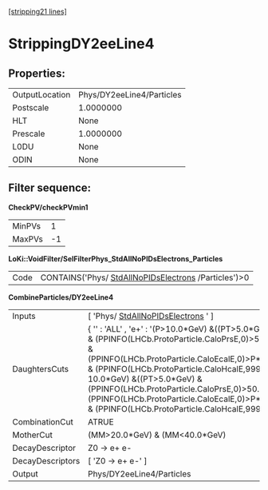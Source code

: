[[stripping21 lines]](./stripping21-ew)

# StrippingDY2eeLine4

## Properties:

|                |                           |
|----------------|---------------------------|
| OutputLocation | Phys/DY2eeLine4/Particles |
| Postscale      | 1.0000000                 |
| HLT            | None                      |
| Prescale       | 1.0000000                 |
| L0DU           | None                      |
| ODIN           | None                      |

## Filter sequence:

**CheckPV/checkPVmin1**

|        |     |
|--------|-----|
| MinPVs | 1   |
| MaxPVs | -1  |

**LoKi::VoidFilter/SelFilterPhys_StdAllNoPIDsElectrons_Particles**

|      |                                                                                              |
|------|----------------------------------------------------------------------------------------------|
| Code | CONTAINS('Phys/ [StdAllNoPIDsElectrons](./stripping21-stdallnopidselectrons) /Particles')\>0 |

**CombineParticles/DY2eeLine4**

|                  |                                                                                                                                                                                                                                                                                                                                                                                      |
|------------------|--------------------------------------------------------------------------------------------------------------------------------------------------------------------------------------------------------------------------------------------------------------------------------------------------------------------------------------------------------------------------------------|
| Inputs           | [ 'Phys/ [StdAllNoPIDsElectrons](./stripping21-stdallnopidselectrons) ' ]                                                                                                                                                                                                                                                                                                          |
| DaughtersCuts    | { '' : 'ALL' , 'e+' : '(P\>10.0\*GeV) &((PT\>5.0\*GeV) & (PPINFO(LHCb.ProtoParticle.CaloPrsE,0)\>50.0) & (PPINFO(LHCb.ProtoParticle.CaloEcalE,0)\>P\*0.1) & (PPINFO(LHCb.ProtoParticle.CaloHcalE,99999) 10.0\*GeV) &((PT\>5.0\*GeV) & (PPINFO(LHCb.ProtoParticle.CaloPrsE,0)\>50.0) & (PPINFO(LHCb.ProtoParticle.CaloEcalE,0)\>P\*0.1) & (PPINFO(LHCb.ProtoParticle.CaloHcalE,99999) |
| CombinationCut   | ATRUE                                                                                                                                                                                                                                                                                                                                                                                |
| MotherCut        | (MM\>20.0\*GeV) & (MM\<40.0\*GeV)                                                                                                                                                                                                                                                                                                                                                    |
| DecayDescriptor  | Z0 -\> e+ e-                                                                                                                                                                                                                                                                                                                                                                         |
| DecayDescriptors | [ 'Z0 -\> e+ e-' ]                                                                                                                                                                                                                                                                                                                                                                 |
| Output           | Phys/DY2eeLine4/Particles                                                                                                                                                                                                                                                                                                                                                            |
